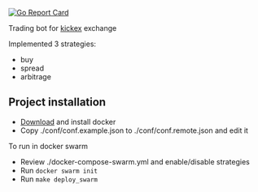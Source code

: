 [![Go Report Card](https://goreportcard.com/badge/github.com/soulgarden/kickex-bot)](https://goreportcard.com/report/github.com/soulgarden/kickex-bot)

Trading bot for [kickex](https://kickex.com/) exchange

Implemented 3 strategies:

* buy
* spread
* arbitrage

## Project installation

* [Download](https://www.docker.com/get-started) and install docker
* Copy ./conf/conf.example.json to ./conf/conf.remote.json and edit it

To run in docker swarm 

* Review ./docker-compose-swarm.yml and enable/disable strategies
* Run `docker swarm init`
* Run `make deploy_swarm`